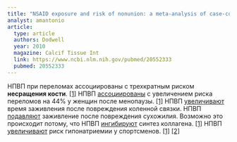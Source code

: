 ```yaml
---
title: "NSAID exposure and risk of nonunion: a meta-analysis of case-control and cohort studies"
analyst: amantonio
article:
  type: article
  authors: Dodwell
  year: 2010
  magazine: Calcif Tissue Int
  link: https://www.ncbi.nlm.nih.gov/pubmed/20552333
  pubmed: 20552333
---
```


НПВП при переломах ассоциированы с трехкратным риском **несращения кости**. [[1]](https://www.ncbi.nlm.nih.gov/pubmed/16314720)
НПВП [ассоциированы](https://www.ncbi.nlm.nih.gov/pubmed/21710339) с увеличением риска переломов на 44% у женщин после менопаузы. [[1]](https://www.ncbi.nlm.nih.gov/pubmed/16927048)
НПВП [увеличивают](https://www.ncbi.nlm.nih.gov/pubmed/16476921) время заживления после повреждения коленной связки.
НПВП [подавляют](https://www.ncbi.nlm.nih.gov/pubmed/16210573) заживление после повреждения сухожилия. Возможно это происходит потому, что НПВП [ингибируют](https://www.ncbi.nlm.nih.gov/pubmed/21030675) синтез коллагена. [[1]](https://www.ncbi.nlm.nih.gov/pubmed/17452512)
НПВП [увеличивают](https://www.ncbi.nlm.nih.gov/pubmed/16679974) риск гипонатриемии у спортсменов. [[1]](https://www.ncbi.nlm.nih.gov/pubmed/11399389) [[2]](https://www.ncbi.nlm.nih.gov/pmc/articles/PMC3641448)
